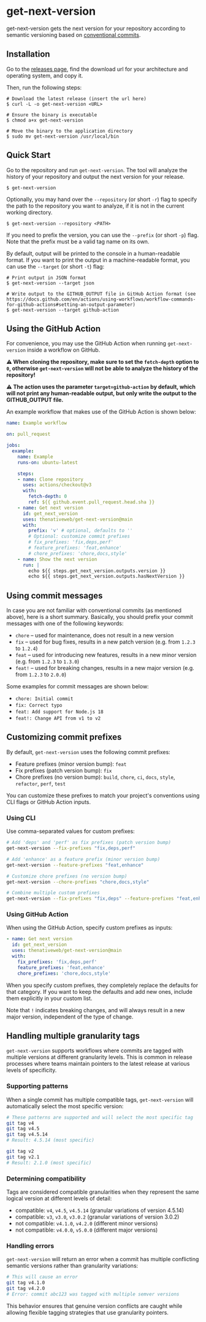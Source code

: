 # get-next-version

get-next-version gets the next version for your repository according to semantic versioning based on [conventional commits](https://www.conventionalcommits.org/en/v1.0.0/#specification).

## Installation

Go to the [releases page](https://github.com/thenativeweb/get-next-version/releases), find the download url for your architecture and operating system, and copy it.

Then, run the following steps:

```shell
# Download the latest release (insert the url here)
$ curl -L -o get-next-version <URL>

# Ensure the binary is executable
$ chmod a+x get-next-version

# Move the binary to the application directory
$ sudo mv get-next-version /usr/local/bin
```

## Quick Start

Go to the repository and run `get-next-version`. The tool will analyze the history of your repository and output the next version for your release.

```shell
$ get-next-version
```

Optionally, you may hand over the `--repository` (or short `-r`) flag to specify the path to the repository you want to analyze, if it is not in the current working directory.

```shell
$ get-next-version --repository <PATH>
```

If you need to prefix the version, you can use the `--prefix` (or short `-p`) flag. Note that the prefix must be a valid tag name on its own.

By default, output will be printed to the console in a human-readable format. If you want to print the output in a machine-readable format, you can use the `--target` (or short `-t`) flag:

```shell
# Print output in JSON format
$ get-next-version --target json

# Write output to the GITHUB_OUTPUT file in GitHub Action format (see https://docs.github.com/en/actions/using-workflows/workflow-commands-for-github-actions#setting-an-output-parameter)
$ get-next-version --target github-action
```

## Using the GitHub Action

For convenience, you may use the GitHub Action when running `get-next-version` inside a workflow on GitHub.

**⚠️ When cloning the repository, make sure to set the `fetch-depth` option to `0`, otherwise `get-next-version` will not be able to analyze the history of the repository!**

**⚠️ The action uses the parameter `target=github-action` by default, which will not print any human-readable output, but only write the output to the GITHUB_OUTPUT file.**

An example workflow that makes use of the GitHub Action is shown below:

```yaml
name: Example workflow

on: pull_request

jobs:
  example:
    name: Example
    runs-on: ubuntu-latest

    steps:
    - name: Clone repository
      uses: actions/checkout@v3
      with:
        fetch-depth: 0
        ref: ${{ github.event.pull_request.head.sha }}
    - name: Get next version
      id: get_next_version
      uses: thenativeweb/get-next-version@main
      with:
        prefix: 'v' # optional, defaults to ''
        # Optional: customize commit prefixes
        # fix_prefixes: 'fix,deps,perf'
        # feature_prefixes: 'feat,enhance'  
        # chore_prefixes: 'chore,docs,style'
    - name: Show the next version
      run: |
        echo ${{ steps.get_next_version.outputs.version }}
        echo ${{ steps.get_next_version.outputs.hasNextVersion }}
```

## Using commit messages

In case you are not familiar with conventional commits (as mentioned above), here is a short summary. Basically, you should prefix your commit messages with one of the following keywords:

- `chore` – used for maintenance, does not result in a new version
- `fix` – used for bug fixes, results in a new patch version (e.g. from `1.2.3` to `1.2.4`)
- `feat` – used for introducing new features, results in a new minor version (e.g. from `1.2.3` to `1.3.0`)
- `feat!` – used for breaking changes, results in a new major version (e.g. from `1.2.3` to `2.0.0`)

Some examples for commit messages are shown below:

- `chore: Initial commit`
- `fix: Correct typo`
- `feat: Add support for Node.js 18`
- `feat!: Change API from v1 to v2`

## Customizing commit prefixes

By default, `get-next-version` uses the following commit prefixes:

- Feature prefixes (minor version bump): `feat`
- Fix prefixes (patch version bump): `fix`
- Chore prefixes (no version bump): `build`, `chore`, `ci`, `docs`, `style`, `refactor`, `perf`, `test`

You can customize these prefixes to match your project's conventions using CLI flags or GitHub Action inputs.

### Using CLI

Use comma-separated values for custom prefixes:

```sh
# Add 'deps' and 'perf' as fix prefixes (patch version bump)
get-next-version --fix-prefixes "fix,deps,perf"

# Add 'enhance' as a feature prefix (minor version bump)  
get-next-version --feature-prefixes "feat,enhance"

# Customize chore prefixes (no version bump)
get-next-version --chore-prefixes "chore,docs,style"

# Combine multiple custom prefixes
get-next-version --fix-prefixes "fix,deps" --feature-prefixes "feat,enhance"
```

### Using GitHub Action

When using the GitHub Action, specify custom prefixes as inputs:

```yaml
- name: Get next version
  id: get_next_version
  uses: thenativeweb/get-next-version@main
  with:
    fix_prefixes: 'fix,deps,perf'
    feature_prefixes: 'feat,enhance'
    chore_prefixes: 'chore,docs,style'
```

When you specify custom prefixes, they completely replace the defaults for that category. If you want to keep the defaults and add new ones, include them explicitly in your custom list.

Note that `!` indicates breaking changes, and will always result in a new major version, independent of the type of change.

## Handling multiple granularity tags

`get-next-version` supports workflows where commits are tagged with multiple versions at different granularity levels. This is common in release processes where teams maintain pointers to the latest release at various levels of specificity.

### Supporting patterns

When a single commit has multiple compatible tags, `get-next-version` will automatically select the most specific version:

```sh
# These patterns are supported and will select the most specific tag
git tag v4
git tag v4.5  
git tag v4.5.14
# Result: 4.5.14 (most specific)

git tag v2
git tag v2.1
# Result: 2.1.0 (most specific)
```

### Determining compatibility

Tags are considered compatible granularities when they represent the same logical version at different levels of detail:

- compatible: `v4`, `v4.5`, `v4.5.14` (granular variations of version 4.5.14)
- compatible: `v3`, `v3.0`, `v3.0.2` (granular variations of version 3.0.2)  
- not compatible: `v4.1.0`, `v4.2.0` (different minor versions)
- not compatible: `v4.0.0`, `v5.0.0` (different major versions)

### Handling errors

`get-next-version` will return an error when a commit has multiple conflicting semantic versions rather than granularity variations:

```sh
# This will cause an error
git tag v4.1.0
git tag v4.2.0
# Error: commit abc123 was tagged with multiple semver versions
```

This behavior ensures that genuine version conflicts are caught while allowing flexible tagging strategies that use granularity pointers.
